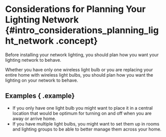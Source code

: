 # Considerations for Planning Your Lighting Network {#intro_considerations_planning_light_network .concept}

Before installing your network lighting, you should plan how you want your lighting network to behave.

Whether you have only one wireless light bulb or you are replacing your entire home with wireless light bulbs, you should plan how you want the lighting on your network to behave.

## Examples { .example}

-   If you only have one light bulb you might want to place it in a central location that would be optimum for turning on and off when you are away or arrive home.
-   If you have multiple light bulbs, you might want to set them up in rooms and lighting groups to be able to better manage them across your home.

